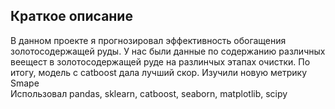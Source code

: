 ## Краткое описание

В данном проекте я прогнозировал эффективность обогащения золотосодержащей руды.
У нас были данные по содержанию различных веещест в золотосодержащей руде на разлинчых этапах очистки.
По итогу, модель с catboost дала лучший скор. Изучили новую метрику Smape
<br> Использовал pandas, sklearn, catboost, seaborn, matplotlib, scipy


